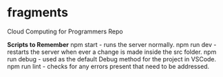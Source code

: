 # fragments

Cloud Computing for Programmers Repo

**Scripts to Remember**
npm start - runs the server normally.
npm run dev - restarts the server when ever a change is made inside the src folder.
npm run debug - used as the default Debug method for the project in VSCode.
npm run lint - checks for any errors present that need to be addressed.
